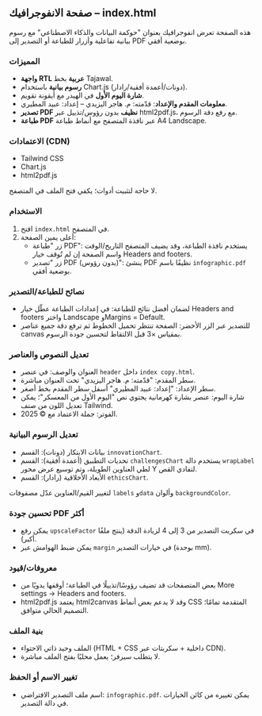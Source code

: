 ## صفحة الانفوجرافيك – index.html

هذه الصفحة تعرض انفوجرافيك بعنوان "حوكمة البيانات والذكاء الاصطناعي" مع رسوم بيانية تفاعلية وأزرار للطباعة أو التصدير إلى PDF بوضعية أفقي.

### المميزات
- **واجهة RTL عربية** بخط Tajawal.
- **رسوم بيانية** باستخدام Chart.js (دونات/أعمدة أفقية/رادار).
- **شارة اليوم الأول** في الهيدر مع أيقونة تقويم.
- **معلومات المقدم والإعداد**: قدّمته: م. هاجر اليزيدي – إعداد: عبيد المطيري.
- **تصدير PDF نظيف** بدون رؤوس/تذييل عبر html2pdf.js، مع رفع دقة الرسوم.
- **طباعة PDF** عبر نافذة المتصفح مع أنماط طباعة A4 Landscape.

### الاعتمادات (CDN)
- Tailwind CSS
- Chart.js
- html2pdf.js

لا حاجة لتثبيت أدوات؛ يكفي فتح الملف في المتصفح.

### الاستخدام
1) افتح `index.html` في المتصفح.
2) أعلى يمين الصفحة:
   - زر "طباعة PDF": يستخدم نافذة الطباعة، وقد يضيف المتصفح التاريخ/الوقت واسم الصفحة إن لم تُوقف خيار Headers and footers.
   - زر "تصدير PDF (بدون رؤوس)": ينشئ PDF نظيفًا باسم `infographic.pdf` بوضعية أفقي.

### نصائح للطباعة/التصدير
- لضمان أفضل نتائج للطباعة: في إعدادات الطباعة عطّل خيار Headers and footers واختر Landscape وMargins = Default.
- للتصدير عبر الزر الأخضر: الصفحة تنتظر تحميل الخطوط ثم ترفع دقة جميع عناصر canvas بمقياس ×3 قبل الالتقاط لتحسين جودة الرسوم.

### تعديل النصوص والعناصر
- العنوان والوصف: في عنصر `header` داخل `index copy.html`.
- سطر المقدم: "قدّمته: م. هاجر اليزيدي" تحت العنوان مباشرة.
- سطر الإعداد: "إعداد: عبيد المطيري" أسفل سطر المقدم بخط أصغر.
- شارة اليوم: عنصر بشارة كهرمانية يحتوي نص "اليوم الأول من المعسكر"؛ يمكن تعديل اللون من صنف Tailwind.
- الفوتر: جملة الاعتماد مع © 2025.

### تعديل الرسوم البيانية
- بيانات الابتكار (دونات): القسم `innovationChart`.
- تحديات التطبيق (أعمدة أفقية): القسم `challengesChart` يستخدم دالة `wrapLabel` لطي العناوين الطويلة، وتم توسيع عرض محور Y لتفادي القص.
- الأبعاد الأخلاقية (رادار): القسم `ethicsChart`.

لتغيير القيم/العناوين عدّل مصفوفات `labels` و`data` وألوان `backgroundColor`.

### تحسين جودة PDF أكثر
- يمكن رفع `upscaleFactor` في سكربت التصدير من 3 إلى 4 لزيادة الدقة (ينتج ملفًا أكبر).
- يمكن ضبط الهوامش عبر `margin` في خيارات التصدير (بوحدة mm).

### معروفات/قيود
- بعض المتصفحات قد تضيف رؤوسًا/تذييلًا في الطباعة؛ أوقفها يدويًا من More settings → Headers and footers.
- html2pdf.js يعتمد html2canvas وقد لا يدعم بعض أنماط CSS المتقدمة تمامًا؛ التصميم الحالي متوافق.

### بنية الملف
- الملف وحيد ذاتي الاحتواء (HTML + CSS داخلية + سكربتات عبر CDN).
- لا يتطلب سيرفر؛ يعمل محليًا بفتح الملف مباشرة.

### تغيير الاسم أو الحفظ
- اسم ملف التصدير الافتراضي: `infographic.pdf`. يمكن تغييره من كائن الخيارات في دالة التصدير.


